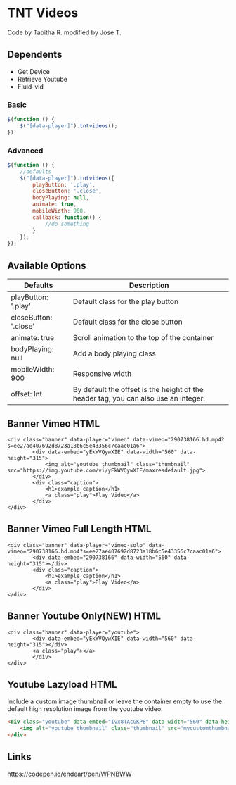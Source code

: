 # TNT Videos
Code by Tabitha R. modified by Jose T.

## Dependents
- Get Device 
- Retrieve Youtube
- Fluid-vid

### Basic 
```javascript
$(function () {			
	$("[data-player]").tntvideos();	
});
```

### Advanced 
```javascript
$(function () {			
	//defaults
	$("[data-player]").tntvideos({		
		playButton: '.play',
		closeButton: '.close',
		bodyPlaying: null,
		animate: true,
		mobileWidth: 900,
		callback: function() {
			//do something
		}
	});		
});
```

## Available Options
|  Defaults | Description  |
| ------------ | ------------ |
| playButton: '.play'  | Default class for the play button  |
| closeButton: '.close' |  Default class for the close button |
| animate: true  | Scroll animation to the top of the container  |
| bodyPlaying: null | Add a body playing class
| mobileWIdth: 900 | Responsive width |
| offset: Int | By default the offset is the height of the header tag, you can also use an integer.  |

## Banner Vimeo HTML
    <div class="banner" data-player="vimeo" data-vimeo="290738166.hd.mp4?s=ee27ae407692d8723a18b6c5e43356c7caac01a6">
    		<div data-embed="yEkWVQywXIE" data-width="560" data-height="315">
    			<img alt="youtube thumbnail" class="thumbnail" src="https://img.youtube.com/vi/yEkWVQywXIE/maxresdefault.jpg">
    		</div>
    		<div class="caption">
    			<h1>example caption</h1>
    			<a class="play">Play Video</a>
    		</div>
    </div>
    
## Banner Vimeo Full Length HTML
    <div class="banner" data-player="vimeo-solo" data-vimeo="290738166.hd.mp4?s=ee27ae407692d8723a18b6c5e43356c7caac01a6">
    		<div data-embed="290738166" data-width="560" data-height="315"></div>
    		<div class="caption">
    			<h1>example caption</h1>
    			<a class="play">Play Video</a>
    		</div>
    </div> 

## Banner Youtube Only(NEW) HTML
    <div class="banner" data-player="youtube">
    		<div data-embed="yEkWVQywXIE" data-width="560" data-height="315"></div>
    		<a class="play"></a>
    		</div>
    </div> 
    

## Youtube Lazyload HTML
Include a custom image thumbnail or leave the container empty to use the default high resolution image from the youtube video.
```html
<div class="youtube" data-embed="Ivx8TAcGKP8" data-width="560" data-height="315">
	<img alt="youtube thumbnail" class="thumbnail" src="mycustomthumbnail.jpg">
</div>
```

## Links
https://codepen.io/endeart/pen/WPNBWW
